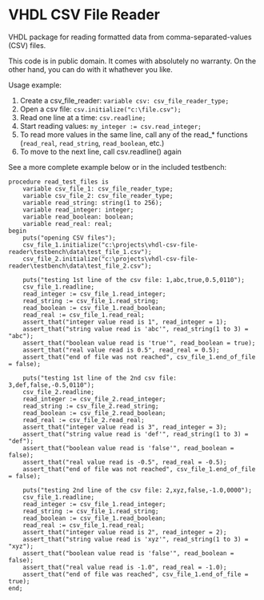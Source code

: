 VHDL CSV File Reader
====================

VHDL package for reading formatted data from comma-separated-values (CSV) files.

This code is in public domain. It comes with absolutely no warranty. On the
other hand, you can do with it whathever you like.

Usage example:

1. Create a csv_file_reader: `variable csv: csv_file_reader_type;`
2. Open a csv file: `csv.initialize("c:\file.csv");`
3. Read one line at a time: `csv.readline;`
4. Start reading values: `my_integer := csv.read_integer;`
5. To read more values in the same line, call any of the read_* functions (`read_real`, `read_string`, `read_boolean`, etc.)
6. To move to the next line, call csv.readline() again

See a more complete example below or in the included testbench:

    procedure read_test_files is
        variable csv_file_1: csv_file_reader_type;
        variable csv_file_2: csv_file_reader_type;
        variable read_string: string(1 to 256);
        variable read_integer: integer;
        variable read_boolean: boolean;
        variable read_real: real;
    begin
        puts("opening CSV files");
        csv_file_1.initialize("c:\projects\vhdl-csv-file-reader\testbench\data\test_file_1.csv");
        csv_file_2.initialize("c:\projects\vhdl-csv-file-reader\testbench\data\test_file_2.csv");

        puts("testing 1st line of the csv file: 1,abc,true,0.5,0110");
        csv_file_1.readline;
        read_integer := csv_file_1.read_integer;
        read_string := csv_file_1.read_string;
        read_boolean := csv_file_1.read_boolean;
        read_real := csv_file_1.read_real;
        assert_that("integer value read is 1", read_integer = 1);
        assert_that("string value read is 'abc'", read_string(1 to 3) = "abc");
        assert_that("boolean value read is 'true'", read_boolean = true);
        assert_that("real value read is 0.5", read_real = 0.5);
        assert_that("end of file was not reached", csv_file_1.end_of_file = false);

        puts("testing 1st line of the 2nd csv file: 3,def,false,-0.5,0110");
        csv_file_2.readline;
        read_integer := csv_file_2.read_integer;
        read_string := csv_file_2.read_string;
        read_boolean := csv_file_2.read_boolean;
        read_real := csv_file_2.read_real;
        assert_that("integer value read is 3", read_integer = 3);
        assert_that("string value read is 'def'", read_string(1 to 3) = "def");
        assert_that("boolean value read is 'false'", read_boolean = false);
        assert_that("real value read is -0.5", read_real = -0.5);
        assert_that("end of file was not reached", csv_file_1.end_of_file = false);

        puts("testing 2nd line of the csv file: 2,xyz,false,-1.0,0000");
        csv_file_1.readline;
        read_integer := csv_file_1.read_integer;
        read_string := csv_file_1.read_string;
        read_boolean := csv_file_1.read_boolean;
        read_real := csv_file_1.read_real;
        assert_that("integer value read is 2", read_integer = 2);
        assert_that("string value read is 'xyz'", read_string(1 to 3) = "xyz");
        assert_that("boolean value read is 'false'", read_boolean = false);
        assert_that("real value read is -1.0", read_real = -1.0);
        assert_that("end of file was reached", csv_file_1.end_of_file = true);
    end;